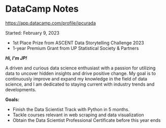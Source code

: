 # DataCamp Notes
https://app.datacamp.com/profile/jpcurada

Started: February 9, 2023
- 1st Place Prize from ASCENT Data Storytelling Challenge 2023
- 1-year Premium Grant from UP Statistical Society & Partners

***Hi, I'm JP!***

A driven and curious data science enthusiast with a passion for utilizing data to uncover hidden insights and drive positive change. My goal is to continuously improve and expand my knowledge in the field of data science, and I am dedicated to staying current with industry trends and developments.

**Goals:** 
- Finish the Data Scientist Track with Python in 5 months.
- Tackle courses relevant in web scraping and data visualization
- Obtain the Data Scientist Professional Certificate before this year ends

